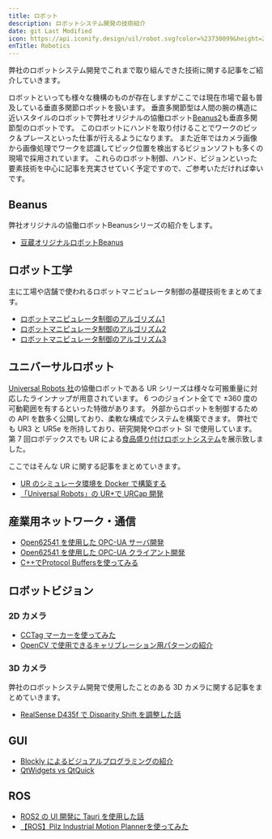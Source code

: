```yaml
---
title: ロボット
description: ロボットシステム開発の技術紹介
date: git Last Modified
icon: https://api.iconify.design/uil/robot.svg?color=%23730099&height=28
enTitle: Robotics
---
```


弊社のロボットシステム開発でこれまで取り組んできた技術に関する記事をご紹介していきます。

ロボットといっても様々な機構のものが存在しますがここでは現在市場で最も普及している垂直多関節ロボットを扱います。
垂直多関節型は人間の腕の構造に近いスタイルのロボットで弊社オリジナルの協働ロボット[Beanus2](https://www.mamezou.com/services/embedded/robot#mzrobot)も垂直多関節型のロボットです。
このロボットにハンドを取り付けることでワークのピック＆プレースといった仕事が行えるようになります。
また近年ではカメラ画像から画像処理でワークを認識してピック位置を検出するビジョンソフトも多くの現場で採用されています。
これらのロボット制御、ハンド、ビジョンといった要素技術を中心に記事を充実させていく予定ですので、ご参考いただければ幸いです。

## Beanus

弊社オリジナルの協働ロボットBeanusシリーズの紹介をします。

- [豆蔵オリジナルロボットBeanus](/robotics/beanus/beanus_introduction/)

## ロボット工学

主に工場や店舗で使われるロボットマニピュレータ制御の基礎技術をまとめてます。

- [ロボットマニピュレータ制御のアルゴリズム1](/robotics/manip-algo/manip-algo/)
- [ロボットマニピュレータ制御のアルゴリズム2](/robotics/manip-algo2/manip-algo2/)
- [ロボットマニピュレータ制御のアルゴリズム3](/robotics/manip-algo3/manip-algo3/)

## ユニバーサルロボット

[Universal Robots 社](https://www.universal-robots.com/)の協働ロボットである UR シリーズは様々な可搬重量に対応したラインナップが用意されています。
6 つのジョイント全てで ±360 度の可動範囲を有するといった特徴があります。
外部からロボットを制御するための API を数多く公開しており、柔軟な構成でシステムを構築できます。
弊社でも UR3 と UR5e を所持しており、研究開発やロボット SI で使用しています。
第 7 回ロボデックスでも UR による[食品盛り付けロボットシステム](https://www.mamezou.com/services/embedded/robot#douga)を展示致しました。

ここではそんな UR に関する記事をまとめていきます。

- [UR のシミュレータ環境を Docker で構築する](/robotics/ur/ursim-docker/)
- [「Universal Robots」の UR+で URCap 開発](/blogs/2023/04/11/urcap-dev/)

## 産業用ネットワーク・通信

- [Open62541 を使用した OPC-UA サーバ開発](/robotics/opcua/opcua_open62541_server/)
- [Open62541 を使用した OPC-UA クライアント開発](/robotics/opcua/opcua_open62541_client/)
- [C++でProtocol Buffersを使ってみる](/blogs/2024/03/08/protocol-buffers-cpp/)


## ロボットビジョン

### 2D カメラ

- [CCTag マーカーを使ってみた](/robotics/vision/cctag/)
- [OpenCV で使用できるキャリブレーション用パターンの紹介](/robotics/vision/calibration-pattern/)

### 3D カメラ

弊社のロボットシステム開発で使用したことのある 3D カメラに関する記事をまとめていきます。

- [RealSense D435f で Disparity Shift を調整した話](/robotics/vision/realsense-d435f-disparity-shift/)


## GUI

- [Blockly によるビジュアルプログラミングの紹介](/robotics/gui/visual-programing-with-blockly/)
- [QtWidgets vs QtQuick](/robotics/gui/qtwidget-vs-qtquick/)


## ROS

- [ROS2 の UI 開発に Tauri を使用した話](/robotics/ros/ros2-tauri/)
- [【ROS】Pilz Industrial Motion Plannerを使ってみた](/robotics/pilz/pilz)
